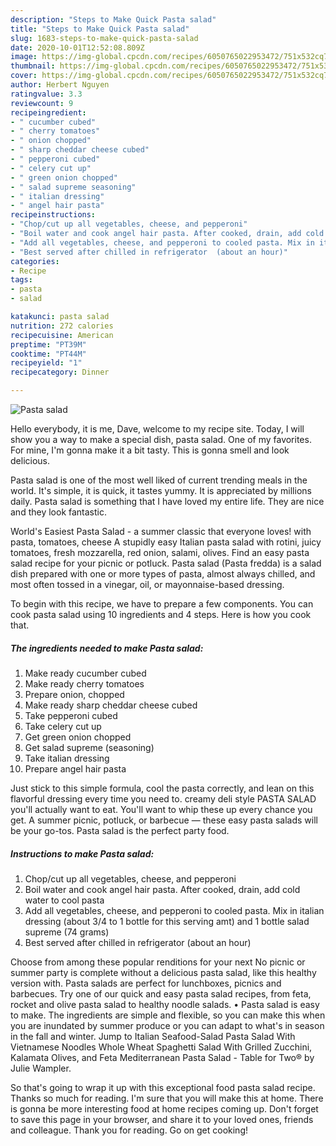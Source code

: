 ```yaml
---
description: "Steps to Make Quick Pasta salad"
title: "Steps to Make Quick Pasta salad"
slug: 1683-steps-to-make-quick-pasta-salad
date: 2020-10-01T12:52:08.809Z
image: https://img-global.cpcdn.com/recipes/6050765022953472/751x532cq70/pasta-salad-recipe-main-photo.jpg
thumbnail: https://img-global.cpcdn.com/recipes/6050765022953472/751x532cq70/pasta-salad-recipe-main-photo.jpg
cover: https://img-global.cpcdn.com/recipes/6050765022953472/751x532cq70/pasta-salad-recipe-main-photo.jpg
author: Herbert Nguyen
ratingvalue: 3.3
reviewcount: 9
recipeingredient:
- " cucumber cubed"
- " cherry tomatoes"
- " onion chopped"
- " sharp cheddar cheese cubed"
- " pepperoni cubed"
- " celery cut up"
- " green onion chopped"
- " salad supreme seasoning"
- " italian dressing"
- " angel hair pasta"
recipeinstructions:
- "Chop/cut up all vegetables, cheese, and pepperoni"
- "Boil water and cook angel hair pasta. After cooked, drain, add cold water to cool pasta"
- "Add all vegetables, cheese, and pepperoni to cooled pasta. Mix in italian dressing (about 3/4 to 1 bottle for this serving amt) and 1 bottle salad supreme (74 grams)"
- "Best served after chilled in refrigerator  (about an hour)"
categories:
- Recipe
tags:
- pasta
- salad

katakunci: pasta salad 
nutrition: 272 calories
recipecuisine: American
preptime: "PT39M"
cooktime: "PT44M"
recipeyield: "1"
recipecategory: Dinner

---
```



![Pasta salad](https://img-global.cpcdn.com/recipes/6050765022953472/751x532cq70/pasta-salad-recipe-main-photo.jpg)

Hello everybody, it is me, Dave, welcome to my recipe site. Today, I will show you a way to make a special dish, pasta salad. One of my favorites. For mine, I'm gonna make it a bit tasty. This is gonna smell and look delicious.

Pasta salad is one of the most well liked of current trending meals in the world. It's simple, it is quick, it tastes yummy. It is appreciated by millions daily. Pasta salad is something that I have loved my entire life. They are nice and they look fantastic.

World&#39;s Easiest Pasta Salad - a summer classic that everyone loves! with pasta, tomatoes, cheese A stupidly easy Italian pasta salad with rotini, juicy tomatoes, fresh mozzarella, red onion, salami, olives. Find an easy pasta salad recipe for your picnic or potluck. Pasta salad (Pasta fredda) is a salad dish prepared with one or more types of pasta, almost always chilled, and most often tossed in a vinegar, oil, or mayonnaise-based dressing.


To begin with this recipe, we have to prepare a few components. You can cook pasta salad using 10 ingredients and 4 steps. Here is how you cook that.

<!--inarticleads1-->

##### The ingredients needed to make Pasta salad:

1. Make ready  cucumber cubed
1. Make ready  cherry tomatoes
1. Prepare  onion, chopped
1. Make ready  sharp cheddar cheese cubed
1. Take  pepperoni cubed
1. Take  celery cut up
1. Get  green onion chopped
1. Get  salad supreme (seasoning)
1. Take  italian dressing
1. Prepare  angel hair pasta


Just stick to this simple formula, cool the pasta correctly, and lean on this flavorful dressing every time you need to. creamy deli style PASTA SALAD you&#39;ll actually want to eat. You&#39;ll want to whip these up every chance you get. A summer picnic, potluck, or barbecue — these easy pasta salads will be your go-tos. Pasta salad is the perfect party food. 

<!--inarticleads2-->

##### Instructions to make Pasta salad:

1. Chop/cut up all vegetables, cheese, and pepperoni
1. Boil water and cook angel hair pasta. After cooked, drain, add cold water to cool pasta
1. Add all vegetables, cheese, and pepperoni to cooled pasta. Mix in italian dressing (about 3/4 to 1 bottle for this serving amt) and 1 bottle salad supreme (74 grams)
1. Best served after chilled in refrigerator  (about an hour)


Choose from among these popular renditions for your next No picnic or summer party is complete without a delicious pasta salad, like this healthy version with. Pasta salads are perfect for lunchboxes, picnics and barbecues. Try one of our quick and easy pasta salad recipes, from feta, rocket and olive pasta salad to healthy noodle salads. • Pasta salad is easy to make. The ingredients are simple and flexible, so you can make this when you are inundated by summer produce or you can adapt to what&#39;s in season in the fall and winter. Jump to Italian Seafood-Salad Pasta Salad With Vietnamese Noodles Whole Wheat Spaghetti Salad With Grilled Zucchini, Kalamata Olives, and Feta Mediterranean Pasta Salad - Table for Two® by Julie Wampler. 

So that's going to wrap it up with this exceptional food pasta salad recipe. Thanks so much for reading. I'm sure that you will make this at home. There is gonna be more interesting food at home recipes coming up. Don't forget to save this page in your browser, and share it to your loved ones, friends and colleague. Thank you for reading. Go on get cooking!
